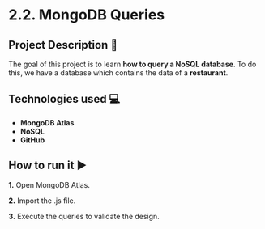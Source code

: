 # 2.2. MongoDB Queries

## Project Description 📄

The goal of this project is to learn **how to query a NoSQL database**. To do this, we have a database which contains the data of a **restaurant**.
## Technologies used 💻

- **MongoDB Atlas**
- **NoSQL**
- **GitHub**
##  How to run it ▶️

**1.** Open MongoDB Atlas.

**2.** Import the .js file.

**3.** Execute the queries to validate the design.

